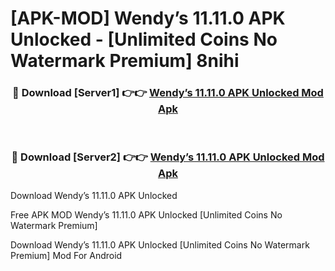 # [APK-MOD] Wendy’s 11.11.0 APK Unlocked - [Unlimited Coins No Watermark Premium] 8nihi



<div align="center">
<h3>🔴 Download [Server1] 👉👉 <a href="https://momento.my/?title=Wendy’s_11.11.0_APK_Unlocked">Wendy’s 11.11.0 APK Unlocked Mod Apk</a></h3><br>

<h3>🔴 Download [Server2] 👉👉 <a href="https://momento.my/?title=Wendy’s_11.11.0_APK_Unlocked">Wendy’s 11.11.0 APK Unlocked Mod Apk</a></h3>
</div>



Download Wendy’s 11.11.0 APK Unlocked 

Free APK MOD Wendy’s 11.11.0 APK Unlocked [Unlimited Coins No Watermark Premium]

Download Wendy’s 11.11.0 APK Unlocked [Unlimited Coins No Watermark Premium] Mod For Android

